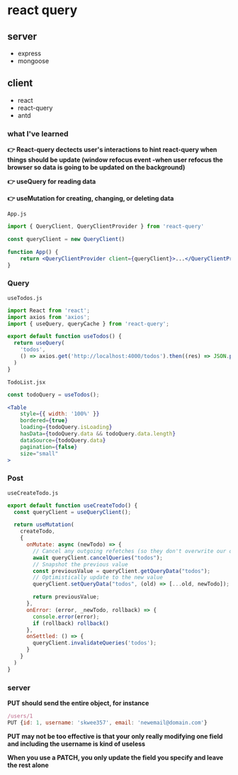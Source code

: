 # react query

## server

+ express
+ mongoose

## client

+ react
+ react-query
+ antd

### what I've learned

**👉 React-query dectects user's interactions to hint react-query when things should be update (window refocus event -when user refocus the browser so data is going to be updated on the background)**

**👉 useQuery for reading data**

**👉 useMutation for creating, changing, or  deleting data**

`App.js`

```jsx
import { QueryClient, QueryClientProvider } from 'react-query'

const queryClient = new QueryClient()

function App() {
    return <QueryClientProvider client={queryClient}>...</QueryClientProvider>
}
```

### Query

`useTodos.js`

```js
import React from 'react';
import axios from 'axios';
import { useQuery, queryCache } from 'react-query';

export default function useTodos() {
  return useQuery(
    'todos',
    () => axios.get('http://localhost:4000/todos').then((res) => JSON.parse(res.data)),
  )
}
```

`TodoList.jsx`

```jsx
const todoQuery = useTodos();

<Table
    style={{ width: '100%' }}
    bordered={true}
    loading={todoQuery.isLoading}
    hasData={todoQuery.data && todoQuery.data.length}
    dataSource={todoQuery.data}
    pagination={false}
    size="small"
>
```

### Post

`useCreateTodo.js`

```js
export default function useCreateTodo() {
  const queryClient = useQueryClient();

  return useMutation(
    createTodo,
    {
      onMutate: async (newTodo) => {
        // Cancel any outgoing refetches (so they don't overwrite our optimistic update)
        await queryClient.cancelQueries("todos");
        // Snapshot the previous value
        const previousValue = queryClient.getQueryData("todos");
        // Optimistically update to the new value
        queryClient.setQueryData("todos", (old) => [...old, newTodo]);

        return previousValue;
      },
      onError: (error, _newTodo, rollback) => {
        console.error(error);
        if (rollback) rollback()
      },
      onSettled: () => {
        queryClient.invalidateQueries('todos');
      }
    }
  )
}
```

### server

**PUT should send the entire object, for instance**

```js
/users/1
PUT {id: 1, username: 'skwee357', email: 'newemail@domain.com'}
```

**PUT may not be too effective is that your only really modifying one field and including the username is kind of useless**

**When you use a PATCH, you only update the field you specify and leave the rest alone**
